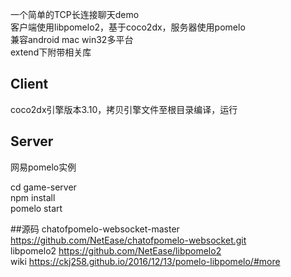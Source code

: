 一个简单的TCP长连接聊天demo</br>
客户端使用libpomelo2，基于coco2dx，服务器使用pomelo</br>
兼容android mac win32多平台</br>
extend下附带相关库</br>
## Client

coco2dx引擎版本3.10，拷贝引擎文件至根目录编译，运行</br>

## Server

网易pomelo实例</br>

cd game-server</br>
npm install</br>
pomelo start</br>


##源码
chatofpomelo-websocket-master  https://github.com/NetEase/chatofpomelo-websocket.git </br>
libpomelo2  https://github.com/NetEase/libpomelo2</br>
wiki https://ckj258.github.io/2016/12/13/pomelo-libpomelo/#more   
